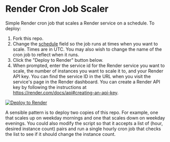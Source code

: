 # Render Cron Job Scaler

Simple Render cron job that scales a Render service on a schedule. To deploy:

1. Fork this repo.
2. Change the [schedule](render.yaml#L4) field so the job runs at times when you want to scale. Times are in UTC. You may also wish to change the name of the cron job to reflect when it runs.
3. Click the "Deploy to Render" button below.
4. When prompted, enter the service id for the Render service you want to scale, the number of instances you want to scale it to, and your Render API key. You can find the service ID in the URL when you visit the service's page in the Render dashboard. You can create a Render API key by following the instructions at https://render.com/docs/api#creating-an-api-key.

[![Deploy to Render](https://render.com/images/deploy-to-render-button.svg)](https://render.com/deploy)

A sensible pattern is to deploy two copies of this repo. For example, one that scales up on weekday mornings and one that scales down on weekday evenings. You could also modify the script so that it accepts a list of (hour, desired instance count) pairs and run a single hourly cron job that checks the list to see if it should change the instance count.

